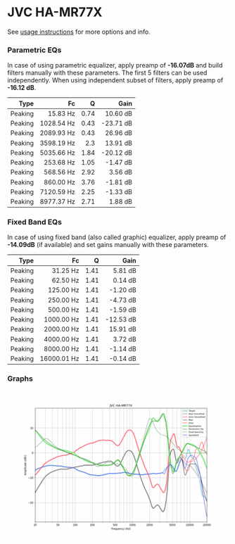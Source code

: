 # JVC HA-MR77X
See [usage instructions](https://github.com/jaakkopasanen/AutoEq#usage) for more options and info.

### Parametric EQs
In case of using parametric equalizer, apply preamp of **-16.07dB** and build filters manually
with these parameters. The first 5 filters can be used independently.
When using independent subset of filters, apply preamp of **-16.12 dB**.

| Type    | Fc         |    Q | Gain      |
|--------:|-----------:|-----:|----------:|
| Peaking | 15.83 Hz   | 0.74 | 10.60 dB  |
| Peaking | 1028.54 Hz | 0.43 | -23.71 dB |
| Peaking | 2089.93 Hz | 0.43 | 26.96 dB  |
| Peaking | 3598.19 Hz | 2.3  | 13.91 dB  |
| Peaking | 5035.66 Hz | 1.84 | -20.12 dB |
| Peaking | 253.68 Hz  | 1.05 | -1.47 dB  |
| Peaking | 568.56 Hz  | 2.92 | 3.56 dB   |
| Peaking | 860.00 Hz  | 3.76 | -1.81 dB  |
| Peaking | 7120.59 Hz | 2.25 | -1.33 dB  |
| Peaking | 8977.37 Hz | 2.71 | 1.88 dB   |

### Fixed Band EQs
In case of using fixed band (also called graphic) equalizer, apply preamp of **-14.09dB**
(if available) and set gains manually with these parameters.

| Type    | Fc          |    Q | Gain      |
|--------:|------------:|-----:|----------:|
| Peaking | 31.25 Hz    | 1.41 | 5.81 dB   |
| Peaking | 62.50 Hz    | 1.41 | 0.14 dB   |
| Peaking | 125.00 Hz   | 1.41 | -1.20 dB  |
| Peaking | 250.00 Hz   | 1.41 | -4.73 dB  |
| Peaking | 500.00 Hz   | 1.41 | -1.59 dB  |
| Peaking | 1000.00 Hz  | 1.41 | -12.53 dB |
| Peaking | 2000.00 Hz  | 1.41 | 15.91 dB  |
| Peaking | 4000.00 Hz  | 1.41 | 3.72 dB   |
| Peaking | 8000.00 Hz  | 1.41 | -1.14 dB  |
| Peaking | 16000.01 Hz | 1.41 | -0.14 dB  |

### Graphs
![](./JVC%20HA-MR77X.png)